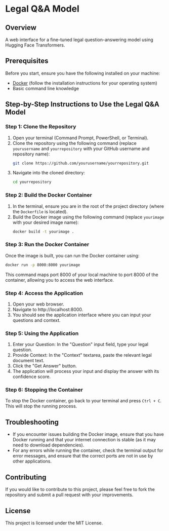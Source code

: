 # Legal Q&A Model

## Overview
A web interface for a fine-tuned legal question-answering model using Hugging Face Transformers.

## Prerequisites

Before you start, ensure you have the following installed on your machine:

- [Docker](https://www.docker.com/get-started) (follow the installation instructions for your operating system)
- Basic command line knowledge

## Step-by-Step Instructions to Use the Legal Q&A Model

### Step 1: Clone the Repository

1. Open your terminal (Command Prompt, PowerShell, or Terminal).
2. Clone the repository using the following command (replace `yourusername` and `yourrepository` with your GitHub username and repository name):
   ```bash
   git clone https://github.com/yourusername/yourrepository.git
3. Navigate into the cloned directory:
   ```bash
   cd yourrepository

### Step 2: Build the Docker Container

1. In the terminal, ensure you are in the root of the project directory (where the `Dockerfile` is located). 
2. Build the Docker image using the following command (replace `yourimage` with your desired image name):
   ```bash
   docker build -t yourimage .

### Step 3: Run the Docker Container

Once the image is built, you can run the Docker container using:
  ```bash
docker run -p 8000:8000 yourimage
```

This command maps port 8000 of your local machine to port 8000 of the container, allowing you to access the web interface.

### Step 4: Access the Application

1. Open your web browser.
2. Navigate to http://localhost:8000.
3. You should see the application interface where you can input your questions and context.

### Step 5: Using the Application

1. Enter your Question: In the "Question" input field, type your legal question.
2. Provide Context: In the "Context" textarea, paste the relevant legal document text.
3. Click the "Get Answer" button.
4. The application will process your input and display the answer with its confidence score.

### Step 6: Stopping the Container

To stop the Docker container, go back to your terminal and press `Ctrl + C`. This will stop the running process.

## Troubleshooting

- If you encounter issues building the Docker image, ensure that you have Docker running and that your internet connection is stable (as it may need to download dependencies).
- For any errors while running the container, check the terminal output for error messages, and ensure that the correct ports are not in use by other applications.

## Contributing

If you would like to contribute to this project, please feel free to fork the repository and submit a pull request with your improvements.

## License

This project is licensed under the MIT License.
